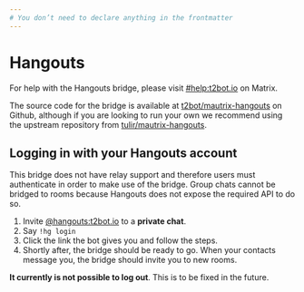 ```yaml
---
# You don’t need to declare anything in the frontmatter
---
```


# Hangouts

For help with the Hangouts bridge, please visit [#help:t2bot.io](https://matrix.to/#/#help:t2bot.io)
on Matrix.

The source code for the bridge is available at [t2bot/mautrix-hangouts](https://github.com/t2bot/mautrix-hangouts)
on Github, although if you are looking to run your own we recommend using the upstream repository
from [tulir/mautrix-hangouts](https://github.com/tulir/mautrix-hangouts).


## Logging in with your Hangouts account

This bridge does not have relay support and therefore users must authenticate in order to make use of the bridge.
Group chats cannot be bridged to rooms because Hangouts does not expose the required API to do so.

1. Invite [@hangouts:t2bot.io](https://matrix.to/#/@hangouts:t2bot.io) to a **private chat**.
2. Say `!hg login`
3. Click the link the bot gives you and follow the steps.
3. Shortly after, the bridge should be ready to go. When your contacts message you, the bridge should invite you
   to new rooms.

**It currently is not possible to log out**. This is to be fixed in the future.
